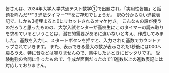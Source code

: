 皆さんは、2024年大学入学共通テスト数学①で出題され、「実用性皆無」と話題を呼んだ**”３進法タイマー”**をご存知でしょうか。
訳の分からない進数表記で、しかも3桁埋まると0にリセットされるオマケ付き。
こんなもの誰が使うのだろうと思ったものの、大学入試センターが高校生にこのタイマーの読み取りを求めているということは、潜在的需要があるに違いないと考え、作成してみました。
基数を入力し、スタートボタンを押すと、入力された基数でカウントアップされていきます。
また、表示できる最大の数が表示された1秒後には000へ戻るうえ、特に音などは鳴りませんので、集中したいときにピッタリです。
受験勉強の合間に作ったもので、作成が面倒だったので11進数以上の進数表記には対応しておりません。
